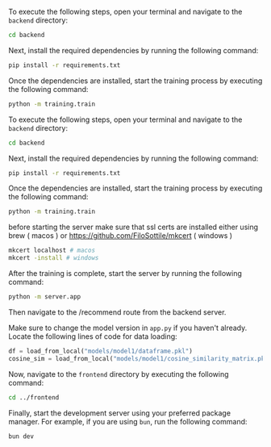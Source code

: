 To execute the following steps, open your terminal and navigate to the `backend` directory:

```bash
cd backend
```

Next, install the required dependencies by running the following command:

```bash
pip install -r requirements.txt
```

Once the dependencies are installed, start the training process by executing the following command:

```bash
python -m training.train
```

To execute the following steps, open your terminal and navigate to the `backend` directory:

```bash
cd backend
```
Next, install the required dependencies by running the following command:
```bash
pip install -r requirements.txt
```
Once the dependencies are installed, start the training process by executing the following command:
```bash
python -m training.train
```

before starting the server make sure that ssl certs are installed either using brew ( macos ) or https://github.com/FiloSottile/mkcert ( windows )
```bash
mkcert localhost # macos
mkcert -install # windows
```

After the training is complete, start the server by running the following command:

```bash
python -m server.app
```

Then navigate to the /recommend route from the backend server.

Make sure to change the model version in `app.py` if you haven't already. Locate the following lines of code for data loading:

```python
df = load_from_local("models/model1/dataframe.pkl")
cosine_sim = load_from_local("models/model1/cosine_similarity_matrix.pkl")
```

Now, navigate to the `frontend` directory by executing the following command:
```bash
cd ../frontend
```
Finally, start the development server using your preferred package manager. For example, if you are using `bun`, run the following command:
```bash
bun dev
```